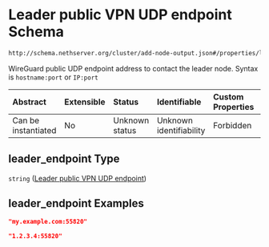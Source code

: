 # Leader public VPN UDP endpoint Schema

```txt
http://schema.nethserver.org/cluster/add-node-output.json#/properties/leader_endpoint
```

WireGuard public UDP endpoint address to contact the leader node. Syntax is `hostname:port` or `IP:port`

| Abstract            | Extensible | Status         | Identifiable            | Custom Properties | Additional Properties | Access Restrictions | Defined In                                                                    |
| :------------------ | :--------- | :------------- | :---------------------- | :---------------- | :-------------------- | :------------------ | :---------------------------------------------------------------------------- |
| Can be instantiated | No         | Unknown status | Unknown identifiability | Forbidden         | Allowed               | none                | [add-node-output.json\*](cluster/add-node-output.json "open original schema") |

## leader\_endpoint Type

`string` ([Leader public VPN UDP endpoint](add-node-output-properties-leader-public-vpn-udp-endpoint.md))

## leader\_endpoint Examples

```json
"my.example.com:55820"
```

```json
"1.2.3.4:55820"
```
